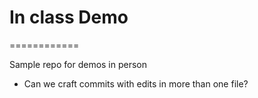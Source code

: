 # In class Demo
============

Sample repo for demos in person
* Can we craft commits with edits in more than one file?
